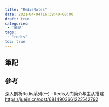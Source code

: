 ```yaml
---
title: "RedisNotes"
date: 2021-04-04T16:39:40+08:00
draft: true
categories:
 - "筆記"
tags:
 - "redis"
toc: true
---
```


## 筆記
<!-- 簡介 -->
<!--more-->



## 參考

深入剖析Redis系列(一) - Redis入门简介与主从搭建
https://juejin.cn/post/6844903661223542792
